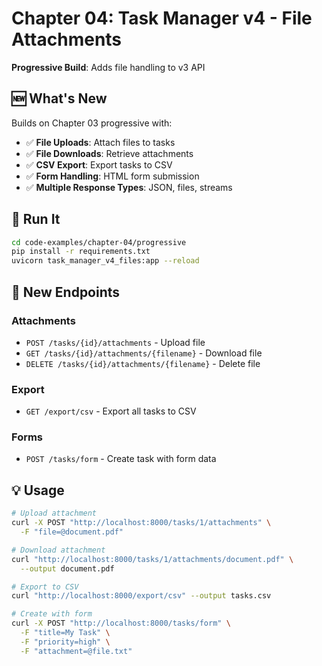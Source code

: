 # Chapter 04: Task Manager v4 - File Attachments

**Progressive Build**: Adds file handling to v3 API

## 🆕 What's New

Builds on Chapter 03 progressive with:

- ✅ **File Uploads**: Attach files to tasks
- ✅ **File Downloads**: Retrieve attachments
- ✅ **CSV Export**: Export tasks to CSV
- ✅ **Form Handling**: HTML form submission
- ✅ **Multiple Response Types**: JSON, files, streams

## 🚀 Run It

```bash
cd code-examples/chapter-04/progressive
pip install -r requirements.txt
uvicorn task_manager_v4_files:app --reload
```

## 📎 New Endpoints

### Attachments

- `POST /tasks/{id}/attachments` - Upload file
- `GET /tasks/{id}/attachments/{filename}` - Download file
- `DELETE /tasks/{id}/attachments/{filename}` - Delete file

### Export

- `GET /export/csv` - Export all tasks to CSV

### Forms

- `POST /tasks/form` - Create task with form data

## 💡 Usage

```bash
# Upload attachment
curl -X POST "http://localhost:8000/tasks/1/attachments" \
  -F "file=@document.pdf"

# Download attachment
curl "http://localhost:8000/tasks/1/attachments/document.pdf" \
  --output document.pdf

# Export to CSV
curl "http://localhost:8000/export/csv" --output tasks.csv

# Create with form
curl -X POST "http://localhost:8000/tasks/form" \
  -F "title=My Task" \
  -F "priority=high" \
  -F "attachment=@file.txt"
```
